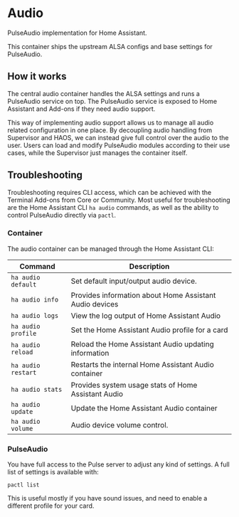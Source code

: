 # Audio

PulseAudio implementation for Home Assistant.

This container ships the upstream ALSA configs and base settings for PulseAudio.

## How it works

The central audio container handles the ALSA settings and runs a PulseAudio service on top.
The PulseAudio service is exposed to Home Assistant and Add-ons if they need audio support.

This way of implementing audio support allows us to manage all audio related configuration in one place.
By decoupling audio handling from Supervisor and HAOS, we can instead give full control over the audio to the user.
Users can load and modify PulseAudio modules according to their use cases, while the Supervisor just manages the container itself.

## Troubleshooting

Troubleshooting requires CLI access, which can be achieved with the Terminal Add-ons from Core or Community.
Most useful for troubleshooting are the Home Assistant CLI `ha audio` commands, as well as the ability to control PulseAudio directly via `pactl`.

### Container

The audio container can be managed through the Home Assistant CLI:

| Command            | Description                                             |
| ------------------ | ------------------------------------------------------- |
| `ha audio default` | Set default input/output audio device.                  |
| `ha audio info`    | Provides information about Home Assistant Audio devices |
| `ha audio logs`    | View the log output of Home Assistant Audio             |
| `ha audio profile` | Set the Home Assistant Audio profile for a card         |
| `ha audio reload`  | Reload the Home Assistant Audio updating information    |
| `ha audio restart` | Restarts the internal Home Assistant Audio container    |
| `ha audio stats`   | Provides system usage stats of Home Assistant Audio     |
| `ha audio update`  | Update the Home Assistant Audio container               |
| `ha audio volume`  | Audio device volume control.                            |

### PulseAudio

You have full access to the Pulse server to adjust any kind of settings. A full list of settings is available with:

`pactl list`

This is useful mostly if you have sound issues, and need to enable a different profile for your card.
